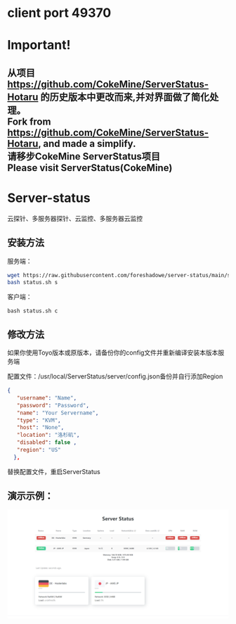 # client port 49370
# Important!
从项目 https://github.com/CokeMine/ServerStatus-Hotaru 的历史版本中更改而来,并对界面做了简化处理。  
Fork from https://github.com/CokeMine/ServerStatus-Hotaru, and made a simplify.  
请移步CokeMine ServerStatus项目  
Please visit ServerStatus(CokeMine)
---------------------------------------------------------------------------------------------------------------------
# Server-status
云探针、多服务器探针、云监控、多服务器云监控  
## 安装方法

服务端：

```bash
wget https://raw.githubusercontent.com/foreshadowe/server-status/main/status.sh
bash status.sh s
```

客户端：

```
bash status.sh c
```

## 修改方法

如果你使用Toyo版本或原版本，请备份你的config文件并重新编译安装本版本服务端

配置文件：/usr/local/ServerStatus/server/config.json备份并自行添加Region

```json
{
   "username": "Name",
   "password": "Password",
   "name": "Your Servername",
   "type": "KVM",
   "host": "None",
   "location": "洛杉矶",
   "disabled": false ,
   "region": "US"
  },
```

替换配置文件，重启ServerStatus

## 演示示例：
![image](https://github.com/foreshadowe/server-status/blob/main/example.png)
